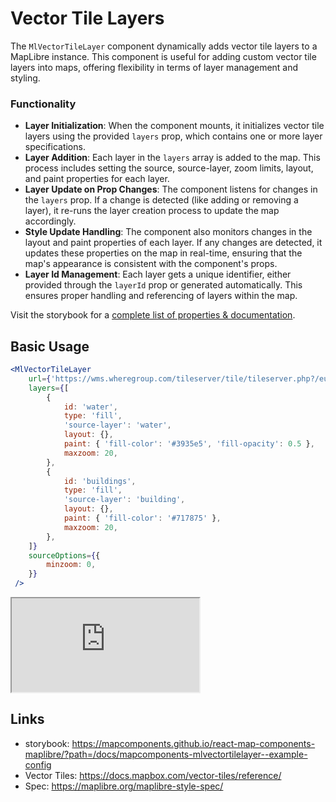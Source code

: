 # Vector Tile Layers

The `MlVectorTileLayer` component dynamically adds vector tile layers to a MapLibre instance. This component is useful for adding custom vector tile layers into maps, offering flexibility in terms of layer management and styling.

### Functionality

- **Layer Initialization**: When the component mounts, it initializes vector tile layers using the provided `layers` prop, which contains one or more layer specifications.
- **Layer Addition**: Each layer in the `layers` array is added to the map. This process includes setting the source, source-layer, zoom limits, layout, and paint properties for each layer.
- **Layer Update on Prop Changes**: The component listens for changes in the `layers` prop. If a change is detected (like adding or removing a layer), it re-runs the layer creation process to update the map accordingly.
- **Style Update Handling**: The component also monitors changes in the layout and paint properties of each layer. If any changes are detected, it updates these properties on the map in real-time, ensuring that the map's appearance is consistent with the component's props.
- **Layer Id Management**: Each layer gets a unique identifier, either provided through the `layerId` prop or generated automatically. This ensures proper handling and referencing of layers within the map.

Visit the storybook for a [complete list of properties & documentation](https://mapcomponents.github.io/react-map-components-maplibre/?path=/docs/mapcomponents-mlvectortilelayer--example-config).

## Basic Usage

```jsx
<MlVectorTileLayer 
	url={'https://wms.wheregroup.com/tileserver/tile/tileserver.php?/europe-0-14/index.json?/europe-0-14/{z}/{x}/{y}.pbf'}
	layers={[
		{
			id: 'water',
			type: 'fill',
			'source-layer': 'water',
			layout: {},
			paint: { 'fill-color': '#3935e5', 'fill-opacity': 0.5 },
			maxzoom: 20,
		},
		{
			id: 'buildings',
			type: 'fill',
			'source-layer': 'building',
			layout: {},
			paint: { 'fill-color': '#717875' },
			maxzoom: 20,
		},
	]}
	sourceOptions={{
		minzoom: 0,
	}}
 />
 ```

<iframe
  id="iframe--core-maplibremap--style-change-config"
  title="Style Change Config"
  src="https://mapcomponents.github.io/react-map-components-maplibre/iframe.html?viewMode=story&amp;id=mapcomponents-mlvectortilelayer--example-config"
  allowfullscreen=""
  loading="lazy"
  style={{ width: "100%", height: "500px", border: "0px none" }}
></iframe>

## Links
- storybook: https://mapcomponents.github.io/react-map-components-maplibre/?path=/docs/mapcomponents-mlvectortilelayer--example-config
- Vector Tiles: https://docs.mapbox.com/vector-tiles/reference/
- Spec: https://maplibre.org/maplibre-style-spec/